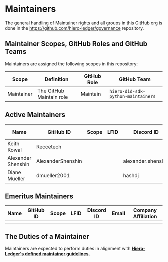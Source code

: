 # Maintainers

The general handling of Maintainer rights and all groups in this GitHub org is done in the https://github.com/hiero-ledger/governance repository.

## Maintainer Scopes, GitHub Roles and GitHub Teams

Maintainers are assigned the following scopes in this repository:

| Scope      | Definition               | GitHub Role | GitHub Team                        |
| ---------- | ------------------------ | ----------- | ---------------------------------- |
| Maintainer | The GitHub Maintain role | Maintain    | `hiero-did-sdk-python-maintainers` |

## Active Maintainers

<!-- Please keep this sorted alphabetically by github -->

| Name               | GitHub ID         | Scope | LFID | Discord ID         | Email | Company Affiliation |
| ------------------ | ----------------- | ----- | ---- | ------------------ | ----- | ------------------- |
| Keith Kowal        | Reccetech         |       |      |                    |       | Hashgraph           |
| Alexander Shenshin | AlexanderShenshin |       |      | alexander.shenshin |       | DSR Corporation     |
| Diane Mueller      | dmueller2001      |       |      | hashdj             |       | Hedera              |

## Emeritus Maintainers

| Name | GitHub ID | Scope | LFID | Discord ID | Email | Company Affiliation |
| ---- | --------- | ----- | ---- | ---------- | ----- | ------------------- |
|      |           |       |      |            |       |                     |

## The Duties of a Maintainer

Maintainers are expected to perform duties in alignment with **[Hiero-Ledger's defined maintainer guidelines](https://github.com/hiero-ledger/governance/blob/main/roles-and-groups.md#maintainers).**
